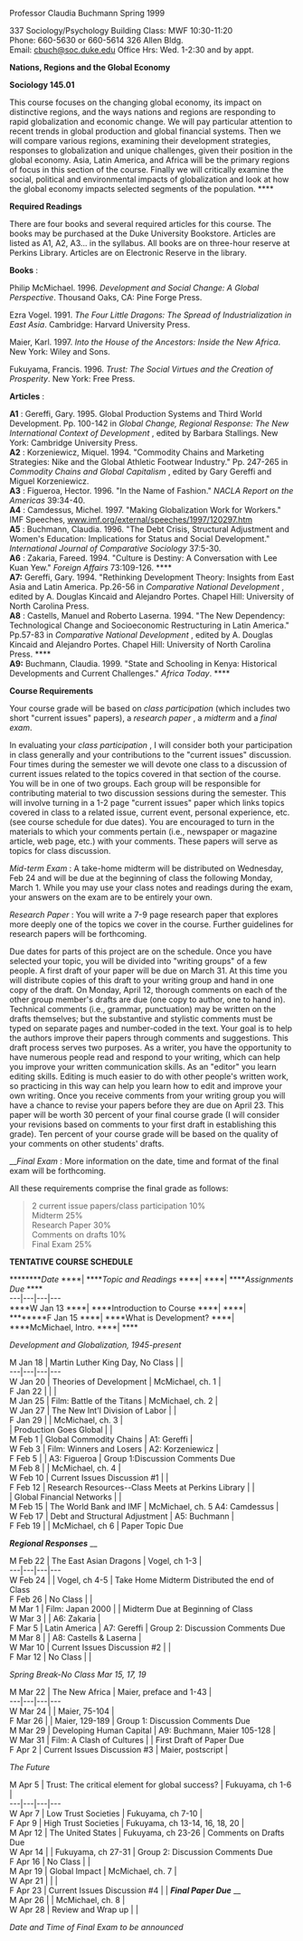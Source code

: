 Professor Claudia Buchmann Spring 1999

337 Sociology/Psychology Building Class: MWF 10:30-11:20  
Phone: 660-5630 or 660-5614 326 Allen Bldg.  
Email: cbuch@soc.duke.edu Office Hrs: Wed. 1-2:30 and by appt.  
  
  

**Nations, Regions and the Global Economy**

**Sociology 145.01**

  
  

This course focuses on the changing global economy, its impact on distinctive
regions, and the ways nations and regions are responding to rapid
globalization and economic change. We will pay particular attention to recent
trends in global production and global financial systems. Then we will compare
various regions, examining their development strategies, responses to
globalization and unique challenges, given their position in the global
economy. Asia, Latin America, and Africa will be the primary regions of focus
in this section of the course. Finally we will critically examine the social,
political and environmental impacts of globalization and look at how the
global economy impacts selected segments of the population. ****

  
  

**Required Readings**

There are four books and several required articles for this course. The books
may be purchased at the Duke University Bookstore. Articles are listed as A1,
A2, A3... in the syllabus. All books are on three-hour reserve at Perkins
Library. Articles are on Electronic Reserve in the library.

  
  

**Books** :

Philip McMichael. 1996. _Development and Social Change: A Global Perspective_.
Thousand Oaks, CA: Pine Forge Press.  

Ezra Vogel. 1991. _The Four Little Dragons: The Spread of Industrialization in
East Asia_. Cambridge: Harvard University Press.

Maier, Karl. 1997. _Into the House of the Ancestors: Inside the New Africa_.
New York: Wiley and Sons.

Fukuyama, Francis. 1996. _Trust: The Social Virtues and the Creation of
Prosperity_. New York: Free Press.

**Articles** :

**A1** : Gereffi, Gary. 1995. Global Production Systems and Third World
Development. Pp. 100-142 in _Global Change, Regional Response: The New
International Context of Development_ , edited by Barbara Stallings. New York:
Cambridge University Press.  
**A2** : Korzeniewicz, Miquel. 1994. "Commodity Chains and Marketing
Strategies: Nike and the Global Athletic Footwear Industry." Pp. 247-265 in
_Commodity Chains and Global Capitalism_ , edited by Gary Gereffi and Miguel
Korzeniewicz.  
**A3** : Figueroa, Hector. 1996. "In the Name of Fashion." _NACLA Report on
the Americas_ 39:34-40.  
**A4** : Camdessus, Michel. 1997. "Making Globalization Work for Workers." IMF
Speeches, www.imf.org/external/speeches/1997/120297.htm  
**A5** : Buchmann, Claudia. 1996. "The Debt Crisis, Structural Adjustment and
Women's Education: Implications for Status and Social Development."
_International Journal of Comparative Sociology_ 37:5-30.  
**A6** : Zakaria, Fareed. 1994. "Culture is Destiny: A Conversation with Lee
Kuan Yew." _Foreign Affairs_ 73:109-126. ****  
**A7:** Gereffi, Gary. 1994. "Rethinking Development Theory: Insights from
East Asia and Latin America. Pp.26-56 in _Comparative National Development_ ,
edited by A. Douglas Kincaid and Alejandro Portes. Chapel Hill: University of
North Carolina Press.  
**A8** : Castells, Manuel and Roberto Laserna. 1994\. "The New Dependency:
Technological Change and Socioeconomic Restructuring in Latin America."
Pp.57-83 in _Comparative National Development_ , edited by A. Douglas Kincaid
and Alejandro Portes. Chapel Hill: University of North Carolina Press. ****  
**A9:** Buchmann, Claudia. 1999. "State and Schooling in Kenya: Historical
Developments and Current Challenges." _Africa Today_. ****  

**Course Requirements**

Your course grade will be based on _class participation_ (which includes two
short "current issues" papers), a _research paper_ , a _midterm_ and a _final
exam_.

In evaluating your _class participation_ , I will consider both your
participation in class generally and your contributions to the "current
issues" discussion. Four times during the semester we will devote one class to
a discussion of current issues related to the topics covered in that section
of the course. You will be in one of two groups. Each group will be
responsible for contributing material to two discussion sessions during the
semester. This will involve turning in a 1-2 page "current issues" paper which
links topics covered in class to a related issue, current event, personal
experience, etc. (see course schedule for due dates). You are encouraged to
turn in the materials to which your comments pertain (i.e., newspaper or
magazine article, web page, etc.) with your comments. These papers will serve
as topics for class discussion.

_Mid-term Exam_ : A take-home midterm will be distributed on Wednesday, Feb 24
and will be due at the beginning of class the following Monday, March 1. While
you may use your class notes and readings during the exam, your answers on the
exam are to be entirely your own.

_Research Paper_ : You will write a 7-9 page research paper that explores more
deeply one of the topics we cover in the course. Further guidelines for
research papers will be forthcoming.

Due dates for parts of this project are on the schedule. Once you have
selected your topic, you will be divided into "writing groups" of a few
people. A first draft of your paper will be due on March 31. At this time you
will distribute copies of this draft to your writing group and hand in one
copy of the draft. On Monday, April 12, thorough comments on each of the other
group member's drafts are due (one copy to author, one to hand in). Technical
comments (i.e., grammar, punctuation) may be written on the drafts themselves;
but the substantive and stylistic comments must be typed on separate pages and
number-coded in the text. Your goal is to help the authors improve their
papers through comments and suggestions. This draft process serves two
purposes. As a writer, you have the opportunity to have numerous people read
and respond to your writing, which can help you improve your written
communication skills. As an "editor" you learn editing skills. Editing is much
easier to do with other people's written work, so practicing in this way can
help you learn how to edit and improve your own writing. Once you receive
comments from your writing group you will have a chance to revise your papers
before they are due on April 23. This paper will be worth 30 percent of your
final course grade (I will consider your revisions based on comments to your
first draft in establishing this grade). Ten percent of your course grade will
be based on the quality of your comments on other students' drafts.

___Final Exam_ : More information on the date, time and format of the final
exam will be forthcoming.

All these requirements comprise the final grade as follows:  

> 2 current issue papers/class participation 10%  
>  Midterm 25%  
>  Research Paper 30%  
>  Comments on drafts 10%  
>  Final Exam 25%

**TENTATIVE COURSE SCHEDULE**

********_Date_ ****| ****_Topic and Readings_ ****| ****| ****_Assignments
Due_ ****  
---|---|---|---  
****W Jan 13 ****| ****Introduction to Course ****| ****|  
********F Jan 15 ****| ****What is Development? ****| ****McMichael, Intro.
****| ****  
  
  

_Development and Globalization, 1945-present_

M Jan 18 | Martin Luther King Day, No Class |  |  
---|---|---|---  
W Jan 20 | Theories of Development  | McMichael, ch. 1 |  
F Jan 22 |  |  |  
M Jan 25 | Film: Battle of the Titans  | McMichael, ch. 2 |  
W Jan 27 | The New Int'l Division of Labor  |  |  
F Jan 29 |  | McMichael, ch. 3 |  
| Production Goes Global |  |  
M Feb 1 | Global Commodity Chains | A1: Gereffi |  
W Feb 3 | Film: Winners and Losers  | A2: Korzeniewicz |  
F Feb 5 |  | A3: Figueroa | Group 1:Discussion Comments Due  
M Feb 8 |  | McMichael, ch. 4  |  
W Feb 10 | Current Issues Discussion #1 |  |  
F Feb 12 | Research Resources--Class Meets at Perkins Library |  |  
| Global Financial Networks |  |  
M Feb 15 | The World Bank and IMF | McMichael, ch. 5 A4: Camdessus |  
W Feb 17 | Debt and Structural Adjustment | A5: Buchmann |  
F Feb 19 |  | McMichael, ch 6 | Paper Topic Due  
  
**_Regional Responses_** __

M Feb 22 | The East Asian Dragons | Vogel, ch 1-3 |  
---|---|---|---  
W Feb 24 |  | Vogel, ch 4-5 | Take Home Midterm Distributed the end of Class  
F Feb 26 | No Class |  |  
M Mar 1 | Film: Japan 2000 |  | Midterm Due at Beginning of Class  
W Mar 3 |  | A6: Zakaria |  
F Mar 5 | Latin America  | A7: Gereffi | Group 2: Discussion Comments Due  
M Mar 8 |  | A8: Castells & Laserna |  
W Mar 10 | Current Issues Discussion #2 |  |  
F Mar 12 | No Class |  |  
  
  

_Spring Break-No Class Mar 15, 17, 19_

M Mar 22 | The New Africa | Maier, preface and 1-43 |  
---|---|---|---  
W Mar 24 |  | Maier, 75-104 |  
F Mar 26 |  | Maier, 129-189 | Group 1: Discussion Comments Due  
M Mar 29 | Developing Human Capital | A9: Buchmann, Maier 105-128 |  
W Mar 31 | Film: A Clash of Cultures |  | First Draft of Paper Due  
F Apr 2 | Current Issues Discussion #3 | Maier, postscript |  
  
  

_The Future_

M Apr 5 | Trust: The critical element for global success? | Fukuyama, ch 1-6 |  
---|---|---|---  
W Apr 7 | Low Trust Societies | Fukuyama, ch 7-10 |  
F Apr 9 | High Trust Societies | Fukuyama, ch 13-14, 16, 18, 20 |  
M Apr 12 | The United States | Fukuyama, ch 23-26 | Comments on Drafts Due  
W Apr 14 |  | Fukuyama, ch 27-31 | Group 2: Discussion Comments Due  
F Apr 16 | No Class |  |  
M Apr 19 | Global Impact | McMichael, ch. 7 |  
W Apr 21 |  |  |  
F Apr 23 | Current Issues Discussion #4 |  | **_Final Paper Due_** __  
M Apr 26 |  | McMichael, ch. 8 |  
W Apr 28 | Review and Wrap up |  |  
  
_Date and Time of Final Exam to be announced_

  
  
  
  



